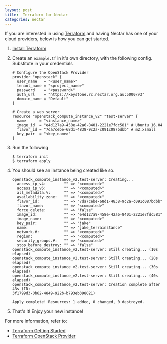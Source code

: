 ```yaml
---
layout: post
title:  Terraform for Nectar
categories: nectar
---
```


If you are interested in using [Terraform](https://www.terraform.io/) and having
Nectar has one of your cloud providers, below is how you can get started.

1. [Install Terraform](https://www.terraform.io/intro/getting-started/install.html)

1. Create an `example.tf` in it's own directory, with the following config.
   Substitute in your credentials 

    ```
    # Configure the OpenStack Provider
    provider "openstack" {
      user_name   = "<user_name>"
      tenant_name = "<project_name>"
      password    = "<password>"
      auth_url    = "https://keystone.rc.nectar.org.au:5000/v3"
      domain_name = "Default"
    }

    # Create a web server
    resource "openstack_compute_instance_v2" "test-server" {
      name      = "<instance_name>"
      image_id  = "e4d127a9-458e-42a6-8401-2221e7fdc581" # Ubuntu 16.04
      flavor_id = "7da7cebe-68d1-4838-9c2a-c091c087bdbb" # m2.xsmall
      key_pair  = "<key_name>"
    }

    ```

1. Run the following

    ```
    $ terraform init
    $ terraform apply
    ```

1. You should see an instance being created like so.

    ```
    openstack_compute_instance_v2.test-server: Creating...
      access_ip_v4:        "" => "<computed>"
      access_ip_v6:        "" => "<computed>"
      all_metadata.%:      "" => "<computed>"
      availability_zone:   "" => "<computed>"
      flavor_id:           "" => "7da7cebe-68d1-4838-9c2a-c091c087bdbb"
      flavor_name:         "" => "<computed>"
      force_delete:        "" => "false"
      image_id:            "" => "e4d127a9-458e-42a6-8401-2221e7fdc581"
      image_name:          "" => "<computed>"
      key_pair:            "" => "jake"
      name:                "" => "jake_terrainstance"
      network.#:           "" => "<computed>"
      region:              "" => "<computed>"
      security_groups.#:   "" => "<computed>"
      stop_before_destroy: "" => "false"
    openstack_compute_instance_v2.test-server: Still creating... (10s elapsed)
    openstack_compute_instance_v2.test-server: Still creating... (20s elapsed)
    openstack_compute_instance_v2.test-server: Still creating... (30s elapsed)
    openstack_compute_instance_v2.test-server: Still creating... (40s elapsed)
    openstack_compute_instance_v2.test-server: Creation complete after 43s (ID:
    3f1799d3-0b62-4849-922b-b793eb398021)

    Apply complete! Resources: 1 added, 0 changed, 0 destroyed.
    ```

1. That's it! Enjoy your new instance!

For more information, refer to:
- [Terraform Getting Started](https://www.terraform.io/intro/getting-started/build.html)
- [Terraform OpenStack Provider](https://www.terraform.io/docs/providers/openstack/)

